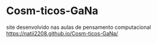 # Cosm-ticos-GaNa
site desenvolvido nas aulas de pensamento computacional
https://natii2208.github.io/Cosm-ticos-GaNa/
